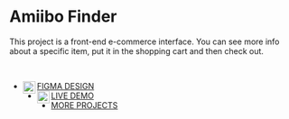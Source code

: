 # Amiibo Finder
This project is a front-end e-commerce interface.
You can see more info about a specific item, put it in the shopping cart and then check out.

<br />

<!-- LIST:START -->
- [<img align="left" alt="N3evin | Porfolio" width="22px"  src="https://simpleicons.org/icons/figma.svg"/>FIGMA DESIGN](https://www.figma.com/file/ufJIICutRWp5lmwaXIJ4ad/E-commerce-Mockup?node-id=2%3A6702)
- [<img align="left" alt="N3evin | Porfolio" width="22px"  src="https://simpleicons.org/icons/netlify.svg"/>LIVE DEMO](https://oceancios-store.netlify.app/)
- [MORE PROJECTS](https://marcioalvior.com/)
<!-- LIST:END -->
